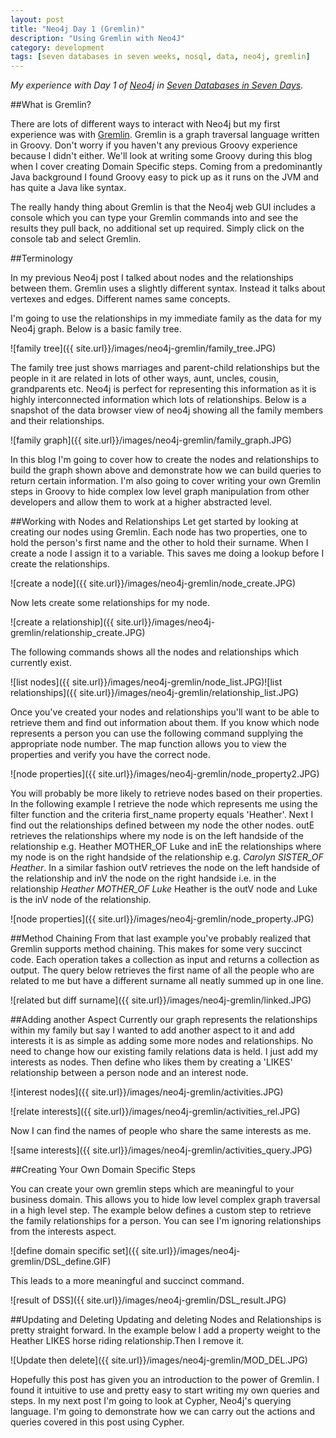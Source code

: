 ```yaml
---
layout: post
title: "Neo4j Day 1 (Gremlin)"
description: "Using Gremlin with Neo4J"
category: development
tags: [seven databases in seven weeks, nosql, data, neo4j, gremlin]
---
```


*My experience with Day 1 of [Neo4j](http://www.neo4j.org/) in [Seven Databases in Seven Days](http://pragprog.com/book/rwdata/seven-databases-in-seven-weeks).*

##What is Gremlin?

There are lots of different ways to interact with Neo4j but my first experience was with [Gremlin](https://github.com/tinkerpop/gremlin/wiki). Gremlin is a graph traversal language written in Groovy. Don't worry if you haven't any previous Groovy experience because I didn't either. We'll look at writing some Groovy during this blog when I cover creating Domain Specific steps. Coming from a predominantly Java background I found Groovy easy to pick up as it runs on the JVM and has quite a Java like syntax.

The really handy thing about Gremlin is that the Neo4j web GUI includes a console which you can type your Gremlin commands into and see the results they pull back, no additional set up required. Simply click on the console tab and select Gremlin.

##Terminology

In my previous Neo4j post I talked about nodes and the relationships between them. Gremlin uses a slightly different syntax. Instead it talks about vertexes and edges. Different names same concepts.

I'm going to use the relationships in my immediate family as the data for my Neo4j graph. Below is a basic family tree.

![family tree]({{ site.url}}/images/neo4j-gremlin/family_tree.JPG)


The family tree just shows marriages and parent-child relationships but the people in it are related in lots of other ways, aunt, uncles, cousin, grandparents etc. Neo4j is perfect for representing this information as it is highly interconnected information which lots of relationships. Below is a snapshot of the data browser view of neo4j showing all the family members and their relationships.

![family graph]({{ site.url}}/images/neo4j-gremlin/family_graph.JPG)

In this blog I'm going to cover how to create the nodes and relationships to build the graph shown above and demonstrate how we can build queries to return certain information. I'm also going to cover writing your own Gremlin steps in Groovy to hide complex low level graph manipulation from other developers and allow them to work at a higher abstracted level. 

##Working with Nodes and Relationships
Let get started by looking at creating our nodes using Gremlin. Each node has two properties, one to hold the person's first name and the other to hold their surname. When I create a node I assign it to a variable. This saves me doing a lookup before I create the relationships.

![create a node]({{ site.url}}/images/neo4j-gremlin/node_create.JPG)

Now lets create some relationships for my node. 
 
![create a relationship]({{ site.url}}/images/neo4j-gremlin/relationship_create.JPG)

The following commands shows all the nodes and relationships which currently exist. 

![list nodes]({{ site.url}}/images/neo4j-gremlin/node_list.JPG)![list relationships]({{ site.url}}/images/neo4j-gremlin/relationship_list.JPG)

Once you've created your nodes and relationships you'll want to be able to retrieve them and find out information about them. If you know which node represents a person you can use the following command supplying the appropriate node number. The map function allows you to view the properties and verify you have the correct node.

![node properties]({{ site.url}}/images/neo4j-gremlin/node_property2.JPG)

You will probably be more likely to retrieve nodes based on their properties. In the following example I retrieve the node which represents me using the filter function and the criteria first_name property equals 'Heather'. Next I find out the relationships defined between my node the other nodes. outE retrieves the relationships where my node is on the left handside of the relationship e.g. Heather MOTHER_OF Luke and inE the relationships where my node is on the right handside of the relationship e.g. *Carolyn SISTER_OF Heather*. In a similar fashion outV retrieves the node on the left handside of the relationship and inV the node on the right handside
i.e. in the relationship *Heather MOTHER_OF Luke* Heather is the outV node and Luke is the inV node of the relationship.

![node properties]({{ site.url}}/images/neo4j-gremlin/node_property.JPG)

##Method Chaining
From that last example you've probably realized that Gremlin supports method chaining. This makes for some very succinct code. Each operation takes a collection as input and returns a collection as output.
The query below retrieves the first name of all the people who are related to me but have a different surname all neatly summed up in one line. 

![related but diff surname]({{ site.url}}/images/neo4j-gremlin/linked.JPG)

##Adding another Aspect
Currently our graph represents the relationships within my family but say I wanted to add another aspect to it and add interests it is as simple as adding some more nodes and relationships. No need to change how our existing family relations data is held. I just add my interests as nodes. Then define who likes them by creating a 'LIKES' relationship between a person node and an interest node. 

![interest nodes]({{ site.url}}/images/neo4j-gremlin/activities.JPG)

![relate interests]({{ site.url}}/images/neo4j-gremlin/activities_rel.JPG)

Now I can find the names of people who share the same interests as me.

![same interests]({{ site.url}}/images/neo4j-gremlin/activities_query.JPG)

##Creating Your Own Domain Specific Steps

You can create your own gremlin steps which are meaningful to your business domain. This allows you to hide low level complex graph traversal in a high level step. The example below defines a custom step to retrieve the family relationships for a person. You can see I'm ignoring relationships from the interests aspect.

![define domain specific set]({{ site.url}}/images/neo4j-gremlin/DSL_define.GIF)

This leads to a more meaningful and succinct command.

![result of DSS]({{ site.url}}/images/neo4j-gremlin/DSL_result.JPG)

##Updating and Deleting
Updating and deleting Nodes and Relationships is pretty straight forward. In the example below I add a property weight to the Heather LIKES horse riding relationship.Then I remove it.

![Update then delete]({{ site.url}}/images/neo4j-gremlin/MOD_DEL.JPG)

Hopefully this post has given you an introduction to the power of Gremlin. I found it intuitive to use and pretty easy to start writing my own queries and steps.
In my next post I'm going to look at Cypher, Neo4j's querying language. I'm going to demonstrate how we can carry out the actions and queries covered in this post using Cypher.
